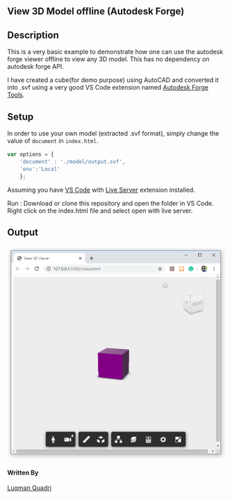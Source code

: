 ## View 3D Model offline (Autodesk Forge)

## Description
This is a very basic example to demonstrate how one can use the autodesk forge viewer offline to view any 3D model. This has no dependency on autodesk forge API.

I have created a cube(for demo purpose) using AutoCAD and converted it into .svf using a very good VS Code extension named [Autodesk Forge Tools](https://marketplace.visualstudio.com/items?itemName=petrbroz.vscode-forge-tools). 


## Setup
In order to use your own model (extracted .svf format), simply change the value of `document` in `index.html`.
````javascript
var options = {
    'document' : './model/output.svf',
    'env':'Local'
    };
````

Assuming you have [VS Code](https://code.visualstudio.com/)  with [Live Server](https://marketplace.visualstudio.com/items?itemName=ritwickdey.LiveServer) extension installed. 

Run : Download or clone this repository and open the folder in VS Code. Right click on the index.html file and select open with live server.

## Output

![](./preview.png)

#### Written By
[Luqman Quadri](https://github.com/lookquad)
